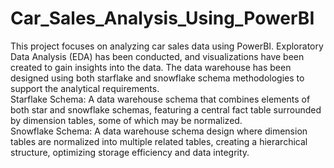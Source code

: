 # Car_Sales_Analysis_Using_PowerBI

  This project focuses on analyzing car sales data using PowerBI. Exploratory Data Analysis (EDA) has been conducted, and visualizations have been created to gain insights into the data. The data warehouse has been designed using both starflake and snowflake schema methodologies to support the analytical requirements.<br>
Starflake Schema: A data warehouse schema that combines elements of both star and snowflake schemas, featuring a central fact table surrounded by dimension tables, some of which may be normalized.<br>
Snowflake Schema: A data warehouse schema design where dimension tables are normalized into multiple related tables, creating a hierarchical structure, optimizing storage efficiency and data integrity.
